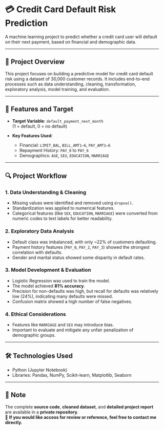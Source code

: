 # 💳 Credit Card Default Risk Prediction

A machine learning project to predict whether a credit card user will default on their next payment, based on financial and demographic data.

---

## 📌 Project Overview

This project focuses on building a predictive model for credit card default risk using a dataset of 30,000 customer records. It includes end-to-end processes such as data understanding, cleaning, transformation, exploratory analysis, model training, and evaluation.

---

## 🧠 Features and Target

- **Target Variable**: `default_payment_next_month`  
  (1 = default, 0 = no default)

- **Key Features Used**:
  - Financial: `LIMIT_BAL`, `BILL_AMT1–6`, `PAY_AMT1–6`
  - Repayment History: `PAY_0` to `PAY_6`
  - Demographics: `AGE`, `SEX`, `EDUCATION`, `MARRIAGE`

---

## 🔍 Project Workflow

### 1. Data Understanding & Cleaning
- Missing values were identified and removed using `dropna()`.
- Standardization was applied to numerical features.
- Categorical features (like `SEX`, `EDUCATION`, `MARRIAGE`) were converted from numeric codes to text labels for better readability.

### 2. Exploratory Data Analysis
- Default class was imbalanced, with only ~22% of customers defaulting.
- Payment history features (`PAY_0`, `PAY_2`, `PAY_3`) showed the strongest correlation with defaults.
- Gender and marital status showed some disparity in default rates.

### 3. Model Development & Evaluation
- Logistic Regression was used to train the model.
- The model achieved **81% accuracy**.
- Precision for non-defaults was high, but recall for defaults was relatively low (24%), indicating many defaults were missed.
- Confusion matrix showed a high number of false negatives.

### 4. Ethical Considerations
- Features like `MARRIAGE` and `SEX` may introduce bias.
- Important to evaluate and mitigate any unfair penalization of demographic groups.

---

## 🛠 Technologies Used

- Python (Jupyter Notebook)
- Libraries: Pandas, NumPy, Scikit-learn, Matplotlib, Seaborn

---

## 📌 Note

The complete **source code**, **cleaned dataset**, and **detailed project report** are available in a **private repository**.  
📩 **If you would like access for review or reference, feel free to contact me directly.**


